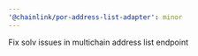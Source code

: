 ```yaml
---
'@chainlink/por-address-list-adapter': minor
---
```


Fix solv issues in multichain address list endpoint
